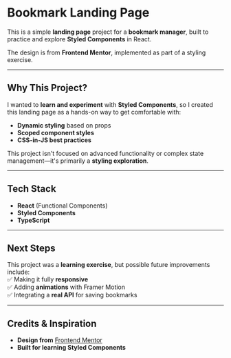 # **Bookmark Landing Page**

This is a simple **landing page** project for a **bookmark manager**, built to practice and explore **Styled Components** in React.

The design is from **Frontend Mentor**, implemented as part of a styling exercise.

---

## **Why This Project?**

I wanted to **learn and experiment** with **Styled Components**, so I created this landing page as a hands-on way to get comfortable with:

- **Dynamic styling** based on props
- **Scoped component styles**
- **CSS-in-JS best practices**

This project isn't focused on advanced functionality or complex state management—it's primarily a **styling exploration**.

---

## **Tech Stack**

- **React** (Functional Components)
- **Styled Components**
- **TypeScript**

---

## **Next Steps**

This project was a **learning exercise**, but possible future improvements include:  
✅ Making it fully **responsive**  
✅ Adding **animations** with Framer Motion  
✅ Integrating a **real API** for saving bookmarks

---

## **Credits & Inspiration**

- **Design from** [Frontend Mentor](https://www.frontendmentor.io/)
- **Built for learning Styled Components**
